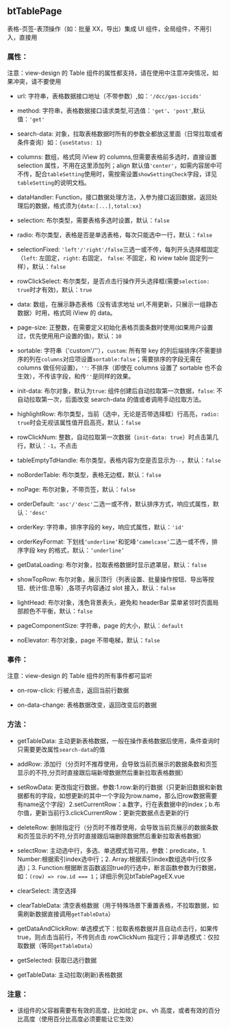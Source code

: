 ## btTablePage

表格-页签-表顶操作（如：批量 XX，导出）集成 UI 组件，全局组件，不用引入，直接用

### 属性：

注意：view-design 的 Table 组件的属性都支持，请在使用中注意冲突情况，如果冲突，请不要使用

- url: 字符串，表格数据接口地址（不带参数）,如：`'/dcc/gas-iccids'`

- method: 字符串，表格数据接口请求类型,可选值：`'get'`、`'post'`,默认值：`'get'`

- search-data: 对象，拉取表格数据时所有的参数全都放这里面（日常拉取或者条件查询）如：`{useStatus: 1}`

- columns: 数组，格式同 iView 的 columns,但需要表格前多选时，直接设置 selection 属性，不用在这里添加列；align 默认值`'center'`，如需内容居中可不传，配合`tableSetting`使用时，需按需设置`showSettingCheck`字段，详见`tableSetting`的说明文档。

- dataHandler: Function，接口数据处理方法，入参为接口返回数据，返回处理后的数据，格式须为`{data:[...],total:xx}`

- selection: 布尔类型，需要表格多选时设置，默认：`false`

- radio: 布尔类型，表格是否是单选表格，每次只能选中一行，默认：`false`

- selectionFixed: `'left'/'right'/false`三选一或不传，每列开头选择框固定（`left`: 左固定，`right`: 右固定， `false`: 不固定，和 iview table 固定列一样），默认：`false`

- rowClickSelect: 布尔类型，是否点击行操作开头选择框(需要`selection: true`时才有效)，默认：`true`

- data: 数组，在展示静态表格（没有请求地址 url,不用更新，只展示一组静态数据）时用，格式同 iView 的 data。

- page-size: 正整数，在需要定义初始化表格页面条数时使用(如果用户设置过，优先使用用户设置的值)，默认：`10`

- sortable: 字符串（'custom'/''），`custom`: 所有带 key 的列后端排序(不需要排序的列在`columns`对应项设置`sortable:false`；需要排序的字段无需在 columns 做任何设置)，`''`: 不排序（即使在 columns 设置了 sortable 也不会生效），不传该字段，和传`''`是同样的效果。

- init-data: 布尔对象，默认为`true`: 组件创建后自动拉取第一次数据，`false`: 不自动拉取第一次，后面改变 search-data 的值或者调用手动拉取方法。

- highlightRow: 布尔类型，当前（选中，无论是否带选择框）行高亮，`radio: true`时会无视该属性值开启高亮，默认：`false`

- rowClickNum: 整数，自动拉取第一次数据（`init-data: true`）时点击第几行，默认：`-1`，不点击

- tableEmptyTdHandle: 布尔类型，表格内容为空是否显示为`--`，默认：`false`

- noBorderTable: 布尔类型，表格无边框，默认：`false`

- noPage: 布尔对象，不带页签，默认：`false`

- orderDefault: `'asc'/'desc'`二选一或不传，默认排序方式，响应式属性，默认：`'desc'`

- orderKey: 字符串，排序字段的 key，响应式属性，默认：`'id'`

- orderKeyFormat: 下划线`‘underline’`和驼峰`‘camelcase’`二选一或不传，排序字段 key 的格式，默认：`‘underline’`

- getDataLoading: 布尔对象，拉取表格数据时显示遮罩层，默认：`false`

- showTopRow: 布尔对象，展示顶行（列表设置、批量操作按钮、导出等按钮、统计信:息等）,各项子内容通过 slot 接入，默认：`false`

- lightHead: 布尔对象，浅色背景表头，避免和 headerBar 菜单紧邻时页面局部颜色不平衡，默认：`false`

- pageComponentSize: 字符串，page 的大小，默认：`default`

- noElevator: 布尔对象，page 不带电梯，默认：`false`

### 事件：

注意：view-design 的 Table 组件的所有事件都可监听

- on-row-click: 行被点击，返回当前行数据

- on-data-change: 表格数据改变，返回改变后的数据

### 方法：

- getTableData: 主动更新表格数据，一般在操作表格数据后使用，条件查询时只需要更改属性`search-data`的值

- addRow: 添加行（分页时不推荐使用，会导致当前页展示的数据条数和页签显示的不符,分页时直接跟后端新增数据然后重新拉取表格数据）

- setRowData: 更改指定行数据，参数:1.row:新的行数据（只更新旧数据和新数据都有的字段，如想更新的其中一个字段为row.name，那么旧row数据需要有name这个字段）2.setCurrentRow：a.数字，行在表数据中的index；b.布尔值，更新当前行3.clickCurrentRow：更新完数据点击更新的行

- deleteRow: 删除指定行（分页时不推荐使用，会导致当前页展示的数据条数和页签显示的不符,分页时直接跟后端删除数据然后重新拉取表格数据）

- selectRow: 主动选中行，多选、单选模式皆可用，参数：predicate，1. Number:根据索引index选中行；2. Array:根据索引index数组选中行(仅多选)；3. Function:根据断言函数返回true的行选中，断言函数参数为行数据，如：`(row) => row.id === 1`；详细示例见btTablePageEX.vue

- clearSelect: 清空选择

- clearTableData: 清空表格数据（用于特殊场景下重置表格，不拉取数据，如需刷新数据直接调用`getTableData`）

- getDataAndClickRow: 单选模式下：拉取表格数据并且自动点击行，如果传 true，则点击当前行，不传则点击 rowClickNum 指定行；非单选模式：仅拉取数据（等同`getTableData`）

- getSelected: 获取已选行数据

- getTableData: 主动拉取(刷新)表格数据

### 注意：

- 该组件的父容器需要有有效的高度，比如给定 px、vh 高度，或者有效的百分比高度（使用百分比高度必须要能让它生效）
